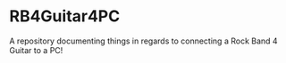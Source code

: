 # RB4Guitar4PC
A repository documenting things in regards to connecting a Rock Band 4 Guitar to a PC!
